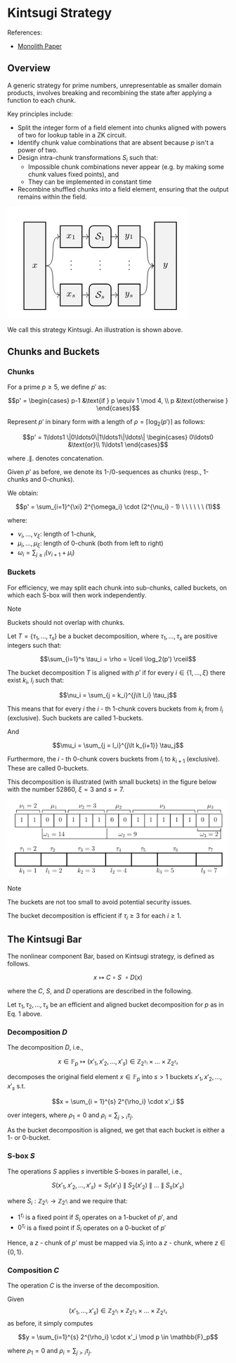 # Kintsugi Strategy

References:

+ [Monolith Paper](https://eprint.iacr.org/2023/1025.pdf)

## Overview

A generic strategy for prime numbers, unrepresentable as smaller domain products, involves breaking and
recombining the state after applying a function to each chunk.

Key principles include:

+ Split the integer form of a field element into chunks aligned with powers of two for lookup table in a ZK circuit.
+ Identify chunk value combinations that are absent because $p$ isn't a power of two.
+ Design intra-chunk transformations $S_i$ such that:
  + Impossible chunk combinations never appear (e.g. by making some chunk values fixed points), and
  + They can be implemented in constant time
+ Recombine shuffled chunks into a field element, ensuring that the output remains within the field.

![kintsugi_strategy](attachments/kintsugi_strategy.png)

We call this strategy Kintsugi. An illustration is shown above.

## Chunks and Buckets

### Chunks

For a prime $p \geq 5$, we define $p'$ as:

$$p' = \begin{cases} p-1 &\text{if } p \equiv 1 \mod 4, \\
p &\text{otherwise }  
\end{cases}$$

Represent $p'$ in binary form with a length of $\rho = \lceil \log_2(p') \rceil$ as follows:

$$p' = 1\ldots1 \|0\ldots0\|1\ldots1\|\ldots\| \begin{cases} 0\ldots0 &\text{or}\\ 1\ldots1 \end{cases}$$

where $.\|.$ denotes concatenation.

Given $p'$ as before, we denote its 1-/0-sequences as chunks (resp., 1-chunks and 0-chunks).

We obtain:

$$p' = \sum_{i=1}^{\xi} 2^{\omega_i} \cdot (2^{\nu_i} - 1)  \ \ \ \ \ \ (1)$$

where:
+ $\nu_i, \ldots, \nu_\xi$: length of 1-chunk,
+ $\mu_i, \ldots, \mu_\xi$: length of 0-chunk (both from left to right)
+ $\omega_i = \sum_{j \geq i} (\nu_{i+1} + \mu_i)$

### Buckets

For efficiency, we may split each chunk into sub-chunks, called buckets, on which each S-box will then work independently.

> [!NOTE]
> Buckets should not overlap with chunks.

Let $T=\lbrace \tau_1,\ldots,\tau_s \rbrace$ be a bucket decomposition, where $\tau_1, \ldots, \tau_s$ are positive integers such that:

$$\sum_{i=1}^s \tau_i = \rho = \lceil \log_2(p') \rceil$$

The bucket decomposition $T$ is aligned with $p'$ if for every $i \in \lbrace 1,\ldots,\xi \rbrace$ there exist $k_i$, $l_i$ such that:

$$\nu_i = \sum_{j = k_i}^{j\lt l_i} \tau_j$$

This means that for every $i$ the $i$ - th 1-chunk covers buckets from $k_i$ from $l_i$ (exclusive). Such buckets are called 1-buckets.

And

$$\mu_i = \sum_{j = l_i}^{j\lt k_{i+1}} \tau_j$$

Furthermore, the $i$ - th 0-chunk covers buckets from $l_i$ to $k_{i+1}$ (exclusive). These are called 0-buckets.

This decomposition is illustrated (with small buckets) in the figure below with the number 52860, $\xi = 3$ and $s = 7$.

![kintsugi_chunk](attachments/kintsugi_chunk.png)

>[!NOTE]
> The buckets are not too small to avoid potential security issues.
>
>The bucket decomposition is efficient if $\tau_i \geq 3$ for each $i \geq 1$.

## The Kintsugi Bar

The nonlinear component $\text{Bar}$, based on $\text{Kintsugi}$ strategy, is defined as follows.

$$x \mapsto C \circ S \ \circ D(x)$$

where the $C$, $S$, and $D$ operations are described in the following.

Let $\tau_1, \tau_2, \ldots, \tau_s$ be an efficient and aligned bucket decomposition for $p$ as in Eq. 1 above.

### Decomposition $D$

The decomposition $D$, i.e.,

$$x \in \mathbb{F}_ p \mapsto(x'_ 1,x'_ 2, \ldots,x'_ s) \in \mathbb{Z}_ {2^{\tau_ 1}} \times \ldots \times \mathbb{Z}_ {2^{\tau_ s}}$$

decomposes the original field element $x \in \mathbb{F}_p$ into $s \gt 1$ buckets $x'_1, x'_2, \ldots, x'_s$ s.t.

$$x = \sum_{i = 1}^{s} 2^{\rho_i} \cdot x'_i $$

over integers, where $\rho_1 = 0$ and $\rho_i = \sum_{j \gt i} \tau_j$.

As the bucket decomposition is aligned, we get that each bucket is either a 1- or 0-bucket.

### S-box $S$

The operations $S$ applies $s$ invertible S-boxes in parallel, i.e.,

$$S(x'_1, x'_2, \ldots, x'_s) = S_1(x'_1) \ \| \ S_2(x'_2) \ \| \ \ldots \ \| \ S_s(x'_s)$$

where $S_ i : \mathbb{Z}_ {2^{\tau_ i}} \to \mathbb{Z}_ {2^{\tau_ i}}$ and we require that:
+ $1^{\tau_i}$ is a fixed point if $S_i$ operates on a 1-bucket of $p'$, and
+  $0^{\tau_i}$ is a fixed point if $S_i$ operates on a 0-bucket of $p'$

Hence, a $z$ - chunk of $p'$ must be mapped via $S_i$ into a $z$ - chunk, where $z \in \lbrace 0, 1 \rbrace$.

### Composition $C$

The operation $C$ is the inverse of the decomposition.

Given
$$(x'_ 1,\ldots,x'_ s)\in \mathbb{Z}_ {2^{\tau_ 1}}\times \mathbb{Z}_ {2^{\tau_ 2}}\times \ldots \times \mathbb{Z}_ {2^{\tau_ s}}$$
as before, it simply computes

$$y = \sum_{i=1}^{s} 2^{\rho_i} \cdot x'_i \mod p \in \mathbb{F}_p$$

where $\rho_1 = 0$ and $\rho_i = \sum_{j>i} \tau_j$.
